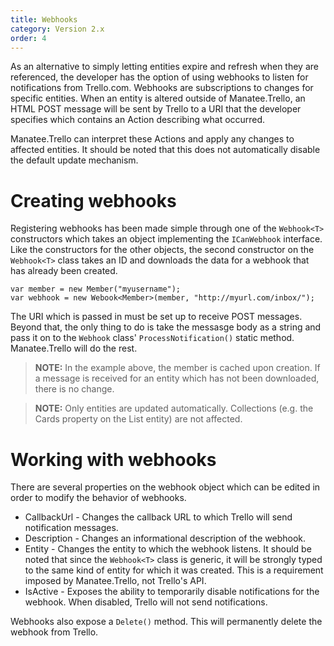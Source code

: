 ```yaml
---
title: Webhooks
category: Version 2.x
order: 4
---
```


As an alternative to simply letting entities expire and refresh when they are referenced, the developer has the option of using webhooks to listen for notifications from Trello.com.  Webhooks are subscriptions to changes for specific entities.  When an entity is altered outside of Manatee.Trello, an HTML POST message will be sent by Trello to a URI that the developer specifies which contains an Action describing what occurred.

Manatee.Trello can interpret these Actions and apply any changes to affected entities.  It should be noted that this does not automatically disable the default update mechanism.

# Creating webhooks

Registering webhooks has been made simple through one of the `Webhook<T>` constructors which takes an object implementing the `ICanWebhook` interface.  Like the constructors for the other objects, the second constructor on the `Webhook<T>` class takes an ID and downloads the data for a webhook that has already been created.

    var member = new Member("myusername");
    var webhook = new Webook<Member>(member, "http://myurl.com/inbox/");

The URI which is passed in must be set up to receive POST messages.  Beyond that, the only thing to do is take the messasge body as a string and pass it on to the `Webhook` class' `ProcessNotification()` static method.  Manatee.Trello will do the rest.

> **NOTE:** In the example above, the member is cached upon creation.  If a message is received for an entity which has not been downloaded, there is no change.

> **NOTE:** Only entities are updated automatically.  Collections (e.g. the Cards property on the List entity) are not affected.

# Working with webhooks

There are several properties on the webhook object which can be edited in order to modify the behavior of webhooks.

- CallbackUrl - Changes the callback URL to which Trello will send notification messages.
- Description - Changes an informational description of the webhook.
- Entity - Changes the entity to which the webhook listens.  It should be noted that since the `Webhook<T>` class is generic, it will be strongly typed to the same kind of entity for which it was created.  This is a requirement imposed by Manatee.Trello, not Trello's API.
- IsActive - Exposes the ability to temporarily disable notifications for the webhook.  When disabled, Trello will not send notifications.

Webhooks also expose a `Delete()` method.  This will permanently delete the webhook from Trello.
